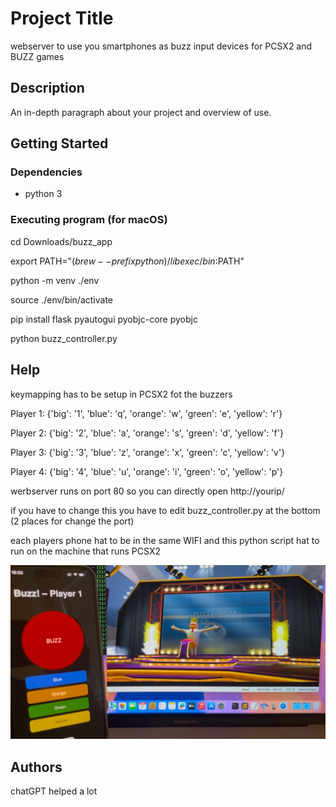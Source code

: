 # Project Title

webserver to use you smartphones as buzz input devices for PCSX2 and BUZZ games

## Description

An in-depth paragraph about your project and overview of use.

## Getting Started

### Dependencies

* python 3

### Executing program (for macOS)

cd Downloads/buzz_app 

export PATH="$(brew --prefix python)/libexec/bin:$PATH"

python -m venv ./env

source ./env/bin/activate

pip install flask pyautogui pyobjc-core pyobjc

python buzz_controller.py
 
## Help

keymapping has to be setup in PCSX2 fot the buzzers

Player 1: {'big': '1', 'blue': 'q', 'orange': 'w', 'green': 'e', 'yellow': 'r'}

Player 2: {'big': '2', 'blue': 'a', 'orange': 's', 'green': 'd', 'yellow': 'f'}

Player 3: {'big': '3', 'blue': 'z', 'orange': 'x', 'green': 'c', 'yellow': 'v'}

Player 4: {'big': '4', 'blue': 'u', 'orange': 'i', 'green': 'o', 'yellow': 'p'}

werbserver runs on port 80 so you can directly open http://yourip/ 

if you have to change this you have to edit buzz_controller.py at the bottom (2 places for change the port)

each players phone hat to be in the same WIFI and this python script hat to run on the machine that runs PCSX2

![Alt text](sample.jpeg "sample")

## Authors
chatGPT helped a lot
